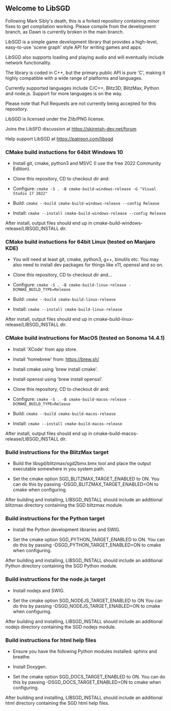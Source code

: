 ## Welcome to LibSGD

Following Mark Sibly's death, this is a forked repository containing minor fixes to get compilation working.  Please compile from the development branch, as Dawn is currently broken in the main branch.

LibSGD is a simple game development library that provides a high-level, easy-to-use 'scene graph' style API for writing games and apps.

LibSGD also supports loading and playing audio and will eventually include network functionality.

The library is coded in C++, but the primary public API is pure 'C', making it highly compatible with a wide range of platforms and languages.

Currently supported languages include C/C++, Blitz3D, BlitzMax, Python and node.js. Support for more languages  is on the way.

Please note that Pull Requests are not currently being accepted for this repository.

LibSGD is licensed under the Zlib/PNG license.

Joins the LibSFD discussion at https://skirmish-dev.net/forum

Help support LibSGD at https://patreon.com/libsgd


### CMake build instuctions for 64bit Windows 10

* Install git, cmake, python3 and MSVC (I use the free 2022 Community Edition).

* Clone this repository, CD to checkout dir and:

* Configure: ``cmake -S . -B cmake-build-windows-release -G "Visual Studio 17 2022"``

* Build: ``cmake --build cmake-build-windows-release --config Release``

* Install: ``cmake --install cmake-build-windows-release --config Release``

After install, output files should end up in cmake-build-windows-release/LIBSGD_INSTALL dir.


### CMake build instuctions for 64bit Linux (tested on Manjaro KDE)

* You will need at least git, cmake, python3, g++, binutils etc. You may also need to install dev packages for things like x11, openssl and so on.

* Clone this repository, CD to checkout dir and...

* Configure: ``cmake -S . -B cmake-build-linux-release -DCMAKE_BUILD_TYPE=Release``

* Build: ``cmake --build cmake-build-linux-release``

* Install: ``cmake --install cmake-build-linux-release``

After install, output files should end up in cmake-build-linux-release/LIBSGD_INSTALL dir.


### CMake build instructions for MacOS (tested on Sonoma 14.4.1)

* Install 'XCode' from app store.

* Install 'homebrew' from: https://brew.sh/

* Install cmake using 'brew install cmake'.

* Install openssl using 'brew install openssl'.

* Clone this repository, CD to checkout dir and:

* Configure: ``cmake -S . -B cmake-build-macos-release -DCMAKE_BUILD_TYPE=Release``

* Build: ``cmake --build cmake-build-macos-release``

* Install: ``cmake --install cmake-build-macos-release``

After install, output files should end up in cmake-build-macos-release/LIBSGD_INSTALL dir.


### Build instructions for the BlitzMax target

* Build the libsgd/blitzmax/sgd2bmx.bmx tool and place the output executable somewhere in you system path.

* Set the cmake option SGD_BLITZMAX_TARGET_ENABLED to ON. You can do this by passing -DSGD_BLITZMAX_TARGET_ENABLED=ON to cmake when configuring.

After building and installing, LIBSGD_INSTALL should include an additional blitzmax directory containing the SGD blitzmax module.
 

### Build instructions for the Python target

* Install the Python development libraries and SWIG.

* Set the cmake option SGD_PYTHON_TARGET_ENABLED to ON. You can do this by passing -DSGD_PYTHON_TARGET_ENABLED=ON to cmake when configuring.

After building and installing, LIBSGD_INSTALL should include an additional Python directory containing the SGD Python module.


### Build instructions for the node.js target

* Install nodejs and SWIG.

* Set the cmake option SGD_NODEJS_TARGET_ENABLED to ON You can do this by passing -DSGD_NODEJS_TARGET_ENABLED=ON to cmake when configuring.

After building and installing, LIBSGD_INSTALL should include an additional nodejs directory containing the SGD nodejs module.


### Build instructions for html help files

* Ensure you have the following Python modules installed:  sphinx and breathe.

* Install Doxygen.

* Set the cmake option SGD_DOCS_TARGET_ENABLED to ON. You can do this by passing -DSGD_DOCS_TARGET_ENABLED=ON to cmake when configuring.  

After building and installing, LIBSGD_INSTALL should include an additional html directory containing the SGD html help files.
